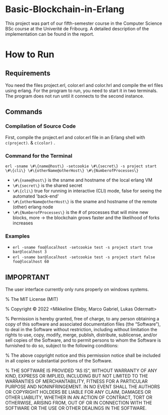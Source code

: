 # Basic-Blockchain-in-Erlang

This project was part of our fifth-semester course in the Computer Science BSc course at the Univerité de Fribourg. 
A detailed description of the implementation can be found in the report.

# How to Run

## Requirements
You need the files project.erl, color.erl and color.hrl and compile the erl files using erlang.
For the program to run, you need to start it in two terminals. The program does not run until it connects to the second instance. 

## Commands
### Compilation of Source Code
First, compile the project.erl and color.erl file in an Erlang shell with `c(project)`. & `c(color)` .

### Command for the Terminal

`erl -sname \#\{name@host\} -setcookie \#\{secret\} -s project start \#\{cli\} \#\{otherName@otherHost\} \#\{NumberofProcesses\}`

- `\#\{name@host\}` is the sname and hostname of the local erlang VM
- `\#\{secret\}` is the shared secret
- `\#\{cli\}` true for running in interactive (CLI) mode, false for seeing the automated 'back-end'
- `\#\{otherName@otherHost\}` is the sname and hostname of the remote (other) erlang node
- `\#\{NumberofProcesses\}` is the \# of processes that will mine new blocks, more -> the blockchain grows faster and the likelihood of forks increases

### Examples 
- `erl -sname foo@localhost -setcookie test -s project start true bar@localhost 3`
- `erl -sname bar@localhost -setcookie test -s project start false foo@localhost 60`

## IMPOPRTANT
The user interface currently only runs properly on windows systems.



% The MIT License (MIT)

% Copyright © 2022 <Mikkeline Elleby, Marco Gabriel, Lukas Odermatt>

% Permission is hereby granted, free of charge, to any person obtaining a copy of this software and associated documentation files (the “Software”), to deal in the Software without restriction, including without limitation the rights to use, copy, modify, merge, publish, distribute, sublicense, and/or sell copies of the Software, and to permit persons to whom the Software is furnished to do so, subject to the following conditions:

% The above copyright notice and this permission notice shall be included in all copies or substantial portions of the Software.

% THE SOFTWARE IS PROVIDED “AS IS”, WITHOUT WARRANTY OF ANY KIND, EXPRESS OR IMPLIED, INCLUDING BUT NOT LIMITED TO THE WARRANTIES OF MERCHANTABILITY, FITNESS FOR A PARTICULAR PURPOSE AND NONINFRINGEMENT. IN NO EVENT SHALL THE AUTHORS OR COPYRIGHT HOLDERS BE LIABLE FOR ANY CLAIM, DAMAGES OR OTHER LIABILITY, WHETHER IN AN ACTION OF CONTRACT, TORT OR OTHERWISE, ARISING FROM, OUT OF OR IN CONNECTION WITH THE SOFTWARE OR THE USE OR OTHER DEALINGS IN THE SOFTWARE.
